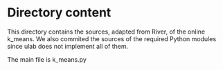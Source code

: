 # Directory content

This directory contains the sources, adapted from River, of the online k_means. We also commited the sources of the required Python modules since ulab does not implement all of them.

The main file is k_means.py
